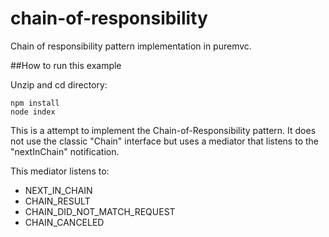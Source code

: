 # chain-of-responsibility
Chain of responsibility pattern implementation in puremvc.


##How to run this example

Unzip and cd directory:
```
npm install
node index
```

This is a attempt to implement the Chain-of-Responsibility pattern.
It does not use the classic "Chain" interface but uses a mediator that listens to the "nextInChain" notification.

This mediator listens to:
- NEXT_IN_CHAIN
- CHAIN_RESULT
- CHAIN_DID_NOT_MATCH_REQUEST
- CHAIN_CANCELED
